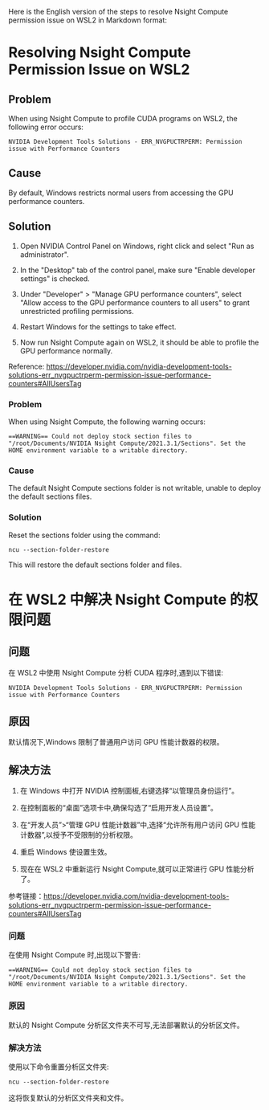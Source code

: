 

Here is the English version of the steps to resolve Nsight Compute permission issue on WSL2 in Markdown format:

# Resolving Nsight Compute Permission Issue on WSL2

## Problem

When using Nsight Compute to profile CUDA programs on WSL2, the following error occurs:

```
NVIDIA Development Tools Solutions - ERR_NVGPUCTRPERM: Permission issue with Performance Counters
```

## Cause 

By default, Windows restricts normal users from accessing the GPU performance counters.

## Solution

1. Open NVIDIA Control Panel on Windows, right click and select "Run as administrator".

2. In the "Desktop" tab of the control panel, make sure "Enable developer settings" is checked. 

3. Under "Developer" > "Manage GPU performance counters", select "Allow access to the GPU performance counters to all users" to grant unrestricted profiling permissions.

4. Restart Windows for the settings to take effect.

5. Now run Nsight Compute again on WSL2, it should be able to profile the GPU performance normally.

Reference: https://developer.nvidia.com/nvidia-development-tools-solutions-err_nvgpuctrperm-permission-issue-performance-counters#AllUsersTag

### Problem

When using Nsight Compute, the following warning occurs:

```
==WARNING== Could not deploy stock section files to "/root/Documents/NVIDIA Nsight Compute/2021.3.1/Sections". Set the HOME environment variable to a writable directory.  
```

### Cause

The default Nsight Compute sections folder is not writable, unable to deploy the default sections files.

### Solution

Reset the sections folder using the command:

```
ncu --section-folder-restore
```

This will restore the default sections folder and files.

# 在 WSL2 中解决 Nsight Compute 的权限问题

## 问题

在 WSL2 中使用 Nsight Compute 分析 CUDA 程序时,遇到以下错误:

```
NVIDIA Development Tools Solutions - ERR_NVGPUCTRPERM: Permission issue with Performance Counters
```

## 原因

默认情况下,Windows 限制了普通用户访问 GPU 性能计数器的权限。

## 解决方法

1. 在 Windows 中打开 NVIDIA 控制面板,右键选择“以管理员身份运行”。

2. 在控制面板的“桌面”选项卡中,确保勾选了“启用开发人员设置”。

3. 在“开发人员”>“管理 GPU 性能计数器”中,选择“允许所有用户访问 GPU 性能计数器”,以授予不受限制的分析权限。

4. 重启 Windows 使设置生效。

5. 现在在 WSL2 中重新运行 Nsight Compute,就可以正常进行 GPU 性能分析了。

参考链接：https://developer.nvidia.com/nvidia-development-tools-solutions-err_nvgpuctrperm-permission-issue-performance-counters#AllUsersTag




### 问题

在使用 Nsight Compute 时,出现以下警告:

```
==WARNING== Could not deploy stock section files to "/root/Documents/NVIDIA Nsight Compute/2021.3.1/Sections". Set the HOME environment variable to a writable directory.
```

### 原因

默认的 Nsight Compute 分析区文件夹不可写,无法部署默认的分析区文件。

### 解决方法

使用以下命令重置分析区文件夹:

```
ncu --section-folder-restore
```

这将恢复默认的分析区文件夹和文件。


